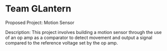 # Team GLantern

Proposed Project: Motion Sensor

Description: This project involves building a motion sensor through the use of an op amp as a comparator to detect movement and output a signal compared to the reference voltage set by the op amp.
